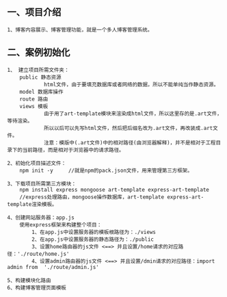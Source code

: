  
## 一、项目介绍
    1、博客内容展示、博客管理功能，就是一个多人博客管理系统。

## 二、案例初始化 
    1、 建立项目所需文件夹：
        public 静态资源
                html文件，由于要填充数据库或者网络的数据，所以不能单纯当作静态资源。
        model 数据库操作
        route 路由
        views 模板
                由于用了art-template模块来渲染成html文件，所以这里存的是.art文件，等待渲染。
                所以以后可以先写html文件，然后把后缀名改为.art文件，再改装成.art文件。
                注意：模版中(.art文件)中的相对路径(由浏览器解释)，并不是相对于工程目录下的当前路径，而是相对于浏览器中的请求路径。

    2、初始化项目描述文件：
        npm init -y     //就是npm的pack.json文件，用来管理第三方框架。

    3、下载项目所需第三方模块：
        npm install express mongoose art-template express-art-template
        //express处理路由，mongoose操作数据库，art-template express-art-template渲染模板。

    4、创建网站服务器：app.js
        使用express框架来构建整个项目：
            1、在app.js中设置服务器的模板根路径为：./views
            2、在app.js中设置服务器的静态路径为：./public
            3、设置home路由器的js文件 <==> 并且设置/home请求的对应路径：'./route/home.js'
            4、设置admin路由器的js文件 <==> 并且设置/dmin请求的对应路径：import admin from  './route/admin.js'

    5、构建模块化路由
    6、构建博客管理页面模板

